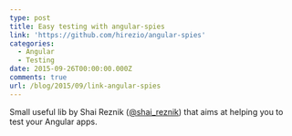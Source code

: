 ```yaml
---
type: post
title: Easy testing with angular-spies
link: 'https://github.com/hirezio/angular-spies'
categories:
  - Angular
  - Testing
date: 2015-09-26T00:00:00.000Z
comments: true
url: /blog/2015/09/link-angular-spies
---
```

Small useful lib by Shai Reznik ([@shai_reznik](https://twitter.com/shai_reznik)) that aims at helping you to test your Angular apps.
